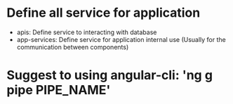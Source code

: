 # Define all service for application

- apis: Define service to interacting with database
- app-services: Define service for application internal use (Usually for the communication between components)

# Suggest to using angular-cli: 'ng g pipe PIPE_NAME'
